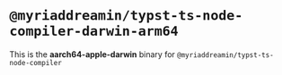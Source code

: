 # `@myriaddreamin/typst-ts-node-compiler-darwin-arm64`

This is the **aarch64-apple-darwin** binary for `@myriaddreamin/typst-ts-node-compiler`
